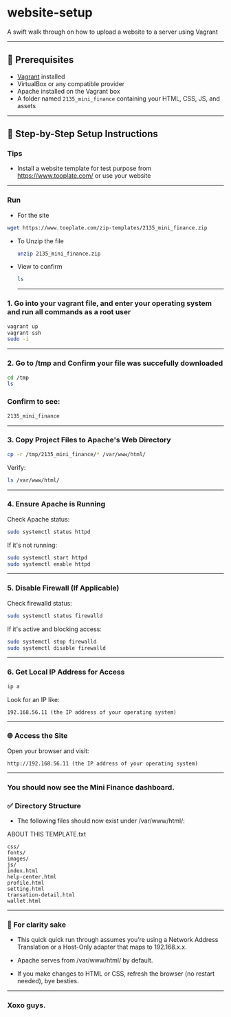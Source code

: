 # website-setup

A swift walk through on how to upload a website to a server using Vagrant

---

## 🧰 Prerequisites

- [Vagrant](https://www.vagrantup.com/) installed  
- VirtualBox or any compatible provider  
- Apache installed on the Vagrant box  
- A folder named `2135_mini_finance` containing your HTML, CSS, JS, and assets  

---


## 🚀 Step-by-Step Setup Instructions

### Tips

- Install a website template for test purpose from https://www.tooplate.com/ or use your website

---


### Run

- For the site
  
``` bash
wget https://www.tooplate.com/zip-templates/2135_mini_finance.zip
```

- To Unzip the file

  ``` bash
  unzip 2135_mini_finance.zip
  ```

- View to confirm

  ```bash
  ls
  ```

  ---


### 1. Go into your vagrant file, and enter your operating system and run all commands as a root user

```bash
vagrant up
vagrant ssh
sudo -i
```
---


### 2. Go to /tmp and Confirm your file was succefully downloaded

```bash
cd /tmp
ls
```
### Confirm to see:

```bash
2135_mini_finance
```

---


### 3. Copy Project Files to Apache's Web Directory
```bash
cp -r /tmp/2135_mini_finance/* /var/www/html/
```

Verify:

```bash
ls /var/www/html/
```
---


### 4. Ensure Apache is Running
Check Apache status:

```bash
sudo systemctl status httpd
```
If it's not running:

```bash
sudo systemctl start httpd
sudo systemctl enable httpd
```
---


### 5. Disable Firewall (If Applicable)
Check firewalld status:

```bash
sudo systemctl status firewalld
```

If it's active and blocking access:

```bash
sudo systemctl stop firewalld
sudo systemctl disable firewalld
```
---


### 6. Get Local IP Address for Access

```bash
ip a
```

Look for an IP like:

```text
192.168.56.11 (the IP address of your operating system)
```
---



### 🌐 Access the Site
Open your browser and visit:

```
http://192.168.56.11 (the IP address of your operating system)
```
---



### You should now see the Mini Finance dashboard.
### ✅ Directory Structure

- The following files should now exist under /var/www/html/:



ABOUT THIS TEMPLATE.txt
```
css/
fonts/
images/
js/
index.html
help-center.html
profile.html
setting.html
transation-detail.html
wallet.html
```
---


### 📌 For clarity sake

- This quick quick run through assumes you’re using a Network Address Translation or a Host-Only adapter that maps to 192.168.x.x.

- Apache serves from /var/www/html/ by default.

- If you make changes to HTML or CSS, refresh the browser (no restart needed), bye besties.

---



### Xoxo guys.
